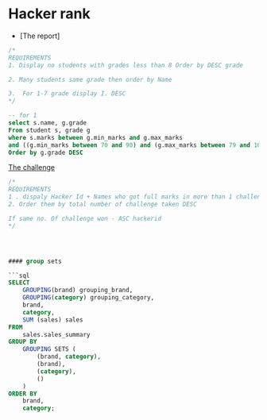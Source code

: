 # Hacker rank 

- [The report]

```sql
/*
REQUIREMENTS
1. Display no students with grades less than 8 Order by DESC grade

2. Many students same grade then order by Name

3.  For 1-7 grade display I. DESC
*/

-- for 1 
select s.name, g.grade 
From student s, grade g
where s.marks between g.min_marks and g.max_marks
and ((g.min_marks between 70 and 90) and (g.max_marks between 79 and 100))
Order by g.grade DESC

```



[The challenge](https://www.hackerrank.com/challenges/full-score/problem)
```sql
/*
REQUIREMENTS 
1 . dispaly Hacker Id + Names who got full marks in more than 1 challenge
2. Order them by total number of challenge taken DESC

If same no. Of challenge won - ASC hackerid
*/




#### group sets

```sql
SELECT
    GROUPING(brand) grouping_brand,
    GROUPING(category) grouping_category,
    brand,
    category,
    SUM (sales) sales
FROM
    sales.sales_summary
GROUP BY
    GROUPING SETS (
        (brand, category),
        (brand),
        (category),
        ()
    )
ORDER BY
    brand,
    category;
```
